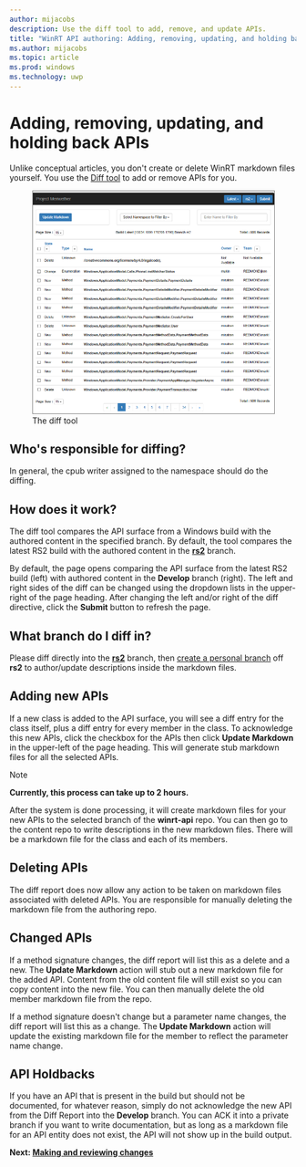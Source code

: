 ```yaml
---
author: mijacobs
description: Use the diff tool to add, remove, and update APIs.
title: "WinRT API authoring: Adding, removing, updating, and holding back APIs"
ms.author: mijacobs
ms.topic: article
ms.prod: windows
ms.technology: uwp
---
```


# Adding, removing, updating, and holding back APIs
<link rel="stylesheet" href="https://az835927.vo.msecnd.net/sites/uwp/Resources/css/custom.css">

Unlike conceptual articles, you don't create or delete WinRT markdown files yourself. You use the  [Diff tool](http://meriwether) to add or remove APIs for you.

<figure>
  <a href="http://meriwether">
	<img style="border: 1px solid gray;" src="images/difftool.png" alt="http://meriwether, the API diff tool." />
  </a>
  <figcaption class="uwpd">The diff tool</figcaption>
</figure>

## Who's responsible for diffing?
In general, the cpub writer assigned to the namespace should do the diffing.

## How does it work?
The diff tool compares the API surface from a Windows build with the authored content in the specified branch. By default, the tool compares the latest RS2 build with the authored content in the **[rs2](https://cpubwin.visualstudio.com/windows-uwp/_git/winrt-api/?branch=rs2)** branch.

By default, the page opens comparing the API surface from the latest RS2 build (left) with authored content in the **Develop** branch (right). The left and right sides of the diff can be changed using the dropdown lists in the upper-right of the page heading. After changing the left and/or right of the diff directive, click the **Submit** button to refresh the page.

## What branch do I diff in?
Please diff directly into the **[rs2](https://cpubwin.visualstudio.com/windows-uwp/_git/winrt-api/?branch=rs2)** branch, then [create a personal branch](making-and-reviewing-changes.md) off **rs2** to author/update descriptions inside the markdown files.

## Adding new APIs
If a new class is added to the API surface, you will see a diff entry for the class itself, plus a diff entry for every member in the class. To acknowledge this new APIs, click the checkbox for the APIs then click **Update Markdown** in the upper-left of the page heading. This will generate stub markdown files for all the selected APIs.

> [!NOTE]
> **Currently, this process can take up to 2 hours.**

After the system is done processing, it will create markdown files for your new APIs to the selected branch of the **winrt-api** repo. You can then go to the content repo to write descriptions in the new markdown files. There will be a markdown file for the class and each of its members.

## Deleting APIs
The diff report does now allow any action to be taken on markdown files associated with deleted APIs. You are responsible for manually deleting the markdown file from the authoring repo.

## Changed APIs
If a method signature changes, the diff report will list this as a delete and a new. The **Update Markdown** action will stub out a new markdown file for the added API. Content from the old content file will still exist so you can copy content into the new file. You can then manually delete the old member markdown file from the repo.

If a method signature doesn't change but a parameter name changes, the diff report will list this as a change. The **Update Markdown** action will update the existing markdown file for the member to reflect the parameter name change.

## API Holdbacks
If you have an API that is present in the build but should not be documented, for whatever reason, simply do not acknowledge the new API from the Diff Report into the **Develop** branch. You can ACK it into a private branch if you want to write documentation, but as long as a markdown file for an API entity does not exist, the API will not show up in the build output.

**Next: [Making and reviewing changes](making-and-reviewing-changes.md)**